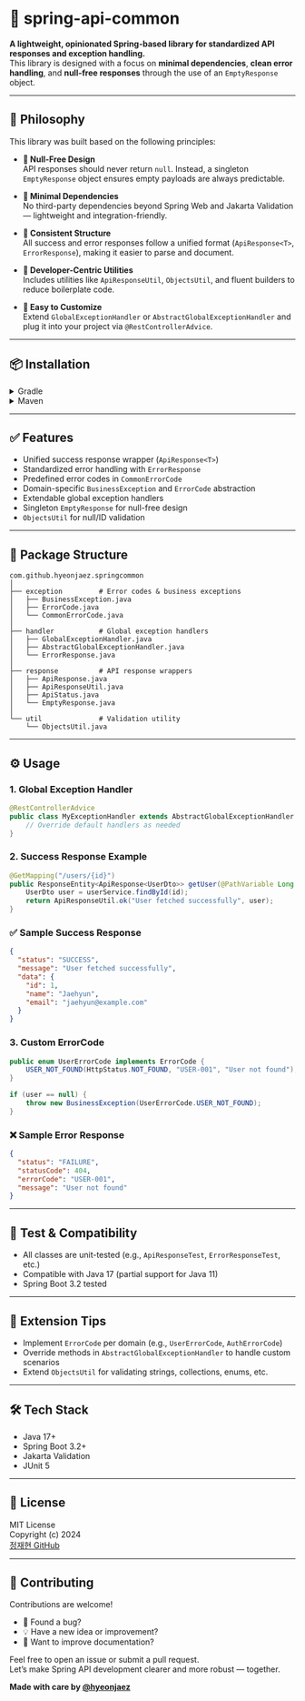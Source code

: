 # 🌱 spring-api-common

**A lightweight, opinionated Spring-based library for standardized API responses and exception handling.**  
This library is designed with a focus on **minimal dependencies**, **clean error handling**, and **null-free responses** through the use of an `EmptyResponse` object.

---

## 🎯 Philosophy

This library was built based on the following principles:

- **🚫 Null-Free Design**  
  API responses should never return `null`. Instead, a singleton `EmptyResponse` object ensures empty payloads are always predictable.

- **🔗 Minimal Dependencies**  
  No third-party dependencies beyond Spring Web and Jakarta Validation — lightweight and integration-friendly.

- **📐 Consistent Structure**  
  All success and error responses follow a unified format (`ApiResponse<T>`, `ErrorResponse`), making it easier to parse and document.

- **🧰 Developer-Centric Utilities**  
  Includes utilities like `ApiResponseUtil`, `ObjectsUtil`, and fluent builders to reduce boilerplate code.

- **🧩 Easy to Customize**  
  Extend `GlobalExceptionHandler` or `AbstractGlobalExceptionHandler` and plug it into your project via `@RestControllerAdvice`.

---

## 📦 Installation

<details>
<summary>Gradle</summary>

```groovy
dependencies {
    implementation group: 'io.github.hyeonjaez', name: 'spring-api-common', version: '0.0.1'
}
```
```groovy
dependencies {
    implementation 'io.github.hyeonjaez:spring-api-common:0.0.1'
}
```

</details>

<details>
<summary>Maven</summary>

```xml
<dependency>
    <groupId>io.github.hyeonjaez</groupId>
    <artifactId>spring-api-common</artifactId>
    <version>0.0.1</version>
</dependency>
```
</details>

---

## ✅ Features

- Unified success response wrapper (`ApiResponse<T>`)
- Standardized error handling with `ErrorResponse`
- Predefined error codes in `CommonErrorCode`
- Domain-specific `BusinessException` and `ErrorCode` abstraction
- Extendable global exception handlers
- Singleton `EmptyResponse` for null-free design
- `ObjectsUtil` for null/ID validation

---

## 📁 Package Structure

```
com.github.hyeonjaez.springcommon
│
├── exception         # Error codes & business exceptions
│   ├── BusinessException.java
│   ├── ErrorCode.java
│   └── CommonErrorCode.java
│
├── handler           # Global exception handlers
│   ├── GlobalExceptionHandler.java
│   ├── AbstractGlobalExceptionHandler.java
│   └── ErrorResponse.java
│
├── response          # API response wrappers
│   ├── ApiResponse.java
│   ├── ApiResponseUtil.java
│   ├── ApiStatus.java
│   └── EmptyResponse.java
│
└── util              # Validation utility
    └── ObjectsUtil.java
```

---

## ⚙️ Usage

### 1. Global Exception Handler

```java
@RestControllerAdvice
public class MyExceptionHandler extends AbstractGlobalExceptionHandler {
    // Override default handlers as needed
}
```

### 2. Success Response Example

```java
@GetMapping("/users/{id}")
public ResponseEntity<ApiResponse<UserDto>> getUser(@PathVariable Long id) {
    UserDto user = userService.findById(id);
    return ApiResponseUtil.ok("User fetched successfully", user);
}
```

### ✅ Sample Success Response

```json
{
  "status": "SUCCESS",
  "message": "User fetched successfully",
  "data": {
    "id": 1,
    "name": "Jaehyun",
    "email": "jaehyun@example.com"
  }
}
```

### 3. Custom ErrorCode

```java
public enum UserErrorCode implements ErrorCode {
    USER_NOT_FOUND(HttpStatus.NOT_FOUND, "USER-001", "User not found");
}
```

```java
if (user == null) {
    throw new BusinessException(UserErrorCode.USER_NOT_FOUND);
}
```
### ❌ Sample Error Response
```json
{
  "status": "FAILURE",
  "statusCode": 404,
  "errorCode": "USER-001",
  "message": "User not found"
}
```

---

## 🧪 Test & Compatibility

- All classes are unit-tested (e.g., `ApiResponseTest`, `ErrorResponseTest`, etc.)
- Compatible with Java 17 (partial support for Java 11)
- Spring Boot 3.2 tested

---

## 📝 Extension Tips

- Implement `ErrorCode` per domain (e.g., `UserErrorCode`, `AuthErrorCode`)
- Override methods in `AbstractGlobalExceptionHandler` to handle custom scenarios
- Extend `ObjectsUtil` for validating strings, collections, enums, etc.

---

## 🛠 Tech Stack

- Java 17+
- Spring Boot 3.2+
- Jakarta Validation
- JUnit 5

---

## 📜 License

MIT License  
Copyright (c) 2024  
[정재현 GitHub](https://github.com/hyeonjaez)

---

## 🙌 Contributing

Contributions are welcome!

- 🐛 Found a bug?
- 💡 Have a new idea or improvement?
- 📄 Want to improve documentation?

Feel free to open an issue or submit a pull request.  
Let’s make Spring API development clearer and more robust — together.

**Made with care by [@hyeonjaez](https://github.com/hyeonjaez)**
